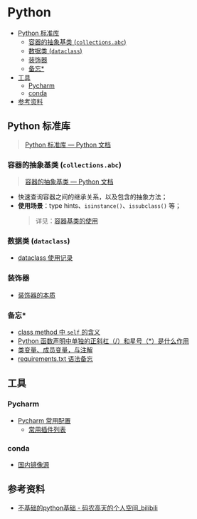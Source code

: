 Python
===

<!-- TOC -->
- [Python 标准库](#python-标准库)
    - [容器的抽象基类 (`collections.abc`)](#容器的抽象基类-collectionsabc)
    - [数据类 (`dataclass`)](#数据类-dataclass)
    - [装饰器](#装饰器)
    - [备忘*](#备忘)
- [工具](#工具)
    - [Pycharm](#pycharm)
    - [conda](#conda)
- [参考资料](#参考资料)
<!-- TOC -->

## Python 标准库
> [Python 标准库 — Python 文档](https://docs.python.org/zh-cn/3/library/index.html)

### 容器的抽象基类 (`collections.abc`)
> [容器的抽象基类 — Python 文档](https://docs.python.org/zh-cn/3/library/collections.abc.html#collections-abstract-base-classes)  

- 快速查询容器之间的继承关系，以及包含的抽象方法；
- **使用场景**：type hints、`isinstance()`、`issubclass()` 等；
    > 详见：[容器基类的使用](./_archives/2022/08/Python容器基类的使用.md)

### 数据类 (`dataclass`)
- [dataclass 使用记录](./_archives/2022/09/python-dataclass使用记录.md)

### 装饰器
- [装饰器的本质](./_archives/2022/05/python装饰器的本质.md)

### 备忘*
- [class method 中 `self` 的含义](./_archives/2022/06/python类方法中self的含义.md)
- [Python 函数声明中单独的正斜杠（/）和星号（*）是什么作用](./_archives/2022/07/python函数声明中单独的正斜杠和星号是什么意思.md)
- [类变量、成员变量，与注解](./_archives/2022/07/python类变量和成员变量的最佳实践)
- [requirements.txt 语法备忘](./_archives/2022/09/python-requirements语法.md)


## 工具

### Pycharm
- [Pycharm 常用配置](./_archives/2022/07/PyCharm常用配置.md)
    - [常用插件列表](./_archives/2022/07/PyCharm常用配置.md#常用插件)

### conda
- [国内镜像源](./_archives/2022/06/python国内镜像源.md)


## 参考资料
- [不基础的python基础 - 码农高天的个人空间_bilibili](https://space.bilibili.com/245645656/channel/collectiondetail?sid=346060)